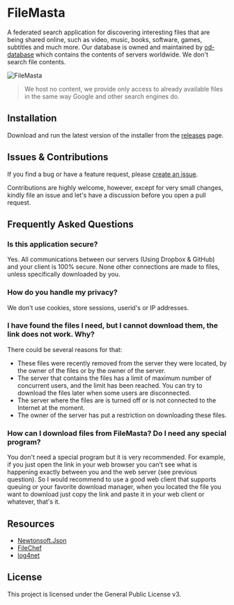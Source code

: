 # FileMasta

A federated search application for discovering interesting files that are being shared online, such as video, music, books, software, games, subtitles and much more. Our database is owned and maintained by [od-database](https://github.com/simon987/od-database) which contains the contents of servers worldwide. We don't search file contents.

![FileMasta](https://github.com/HerbL27/FileMasta/blob/master/screenshot1.png?raw=true)

>We host no content, we provide only access to already available files in the same way Google and other search engines do.

## Installation
Download and run the latest version of the installer from the [releases](https://github.com/HerbL27/FileMasta/releases/latest) page.

## Issues & Contributions
If you find a bug or have a feature request, please [create an issue](https://github.com/HerbL27/FileMasta/releases/new).

Contributions are highly welcome, however, except for very small changes, kindly file an issue and let's have a discussion before you open a pull request.

## Frequently Asked Questions
### Is this application secure?
Yes. All communications between our servers (Using Dropbox & GitHub) and your client is 100% secure. None other connections are made to files, unless specifically downloaded by you. 

### How do you handle my privacy?
We don't use cookies, store sessions, userid's or IP addresses.

### I have found the files I need, but I cannot download them, the link does not work. Why?
There could be several reasons for that:
* These files were recently removed from the server they were located, by the owner of the files or by the owner of the server. 
* The server that contains the files has a limit of maximum number of concurrent users, and the limit has been reached. You can try to download the files later when some users are disconnected. 
* The server where the files are is turned off or is not connected to the Internet at the moment.
* The owner of the server has put a restriction on downloading these files.

### How can I download files from FileMasta? Do I need any special program?
You don't need a special program but it is very recommended. For example, if you just open the link in your web browser you can't see what is happening exactly between you and the web server (see previous question). So I would recommend to use a good web client that supports queuing or your favorite download manager, when you located the file you want to download just copy the link and paste it in your web client or whatever, that's it.

## Resources
* [Newtonsoft.Json](https://newtonsoft.com/json)
* [FileChef](https://filechef.com/searches)
* [log4net](https://logging.apache.org/log4net/)

## License
This project is licensed under the General Public License v3.
